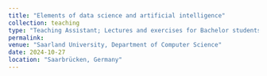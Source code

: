```yaml
---
title: "Elements of data science and artificial intelligence"
collection: teaching
type: "Teaching Assistant; Lectures and exercises for Bachelor students"
permalink:
venue: "Saarland University, Department of Computer Science"
date: 2024-10-27
location: "Saarbrücken, Germany"
---
```

